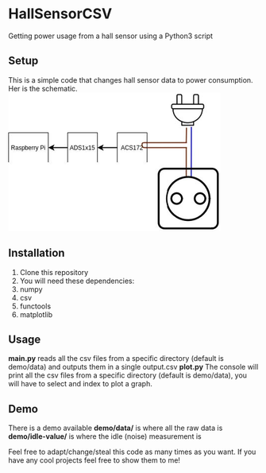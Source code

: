 # HallSensorCSV
Getting power usage from a hall sensor using a Python3 script

## Setup
This is a simple code that changes hall sensor data to power consumption.
Her is the schematic.
![Schematic](/images/schematic.jpg)

## Installation
1. Clone this repository
2. You will need these dependencies:
  1. numpy
  2. csv
  3. functools
  4. matplotlib
  
## Usage
**main.py** reads all the csv files from a specific directory (default is demo/data) and outputs them in a single output.csv
**plot.py** The console will print all the csv files from a specific directory (default is demo/data), you will have to select and index to plot a graph.

## Demo
There is a demo available
**demo/data/** is where all the raw data is
**demo/idle-value/** is where the idle (noise) measurement is

Feel free to adapt/change/steal this code as many times as you want. If you have any cool projects feel free to show them to me! 

